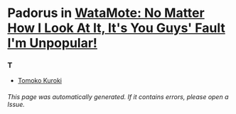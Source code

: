 # Padorus in [WataMote: No Matter How I Look At It, It's You Guys' Fault I'm Unpopular!](https://myanimelist.net/anime/16742/Watashi_ga_Motenai_no_wa_Dou_Kangaetemo_Omaera_ga_Warui)

### T
* [Tomoko Kuroki](https://github.com/shadow578/Project-Padoru/blob/master/table-of-contents/characters/TomokoKuroki.md)

###### This page was automatically generated. If it contains errors, please open a Issue.
